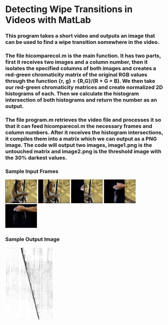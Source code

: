 # Detecting Wipe Transitions in Videos with MatLab

### This program takes a short video and outputs an image that can be used to find a wipe transition somewhere in the video.

### The file hicomparecol.m is the main function. It has two parts, first it receives two images and a column number, then it isolates the specified columns of both images and creates a red-green chromaticity matrix of the original RGB values through the function {r, g} = {R,G}/(R + G + B). We then take our red-green chromaticity matrices and create normalized 2D histograms of each. Then we calculate the histogram intersection of both histograms and return the number as an output.

### The file program.m retrieves the video file and processes it so that it can feed hicomparecol.m the necessary frames and column numbers. After it receives the histogram intersections, it compiles them into a matrix which we can output as a PNG image. The code will output two images, image1.png is the untouched matrix and image2.png is the threshold image with the 30% darkest values.

### Sample Input Frames
<p float="left">
  <img src="/scene00001.jpg" width="100" />
  <img src="/scene00041.jpg" width="100" />
  <img src="/scene00051.jpg" width="100" />
  <img src="/scene00061.jpg" width="100" />
  <img src="/scene00101.jpg" width="100" />
</p>

### Sample Output Image
<img src="/image1.png" width="30%"/>
